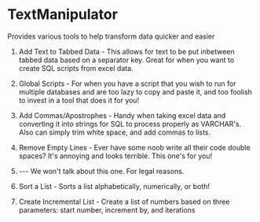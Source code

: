 # TextManipulator
Provides various tools to help transform data quicker and easier

1. Add Text to Tabbed Data - This allows for text to be put inbetween tabbed data based on a separator key. Great for when you want to create SQL scripts from excel data.

2. Global Scripts - For when you have a script that you wish to run for multiple databases and are too lazy to copy and paste it, and too foolish to invest in a tool that does it for you!

3. Add Commas/Apostrophes - Handy when taking excel data and converting it into strings for SQL to process properly as VARCHAR's. Also can simply trim white space, and add commas to lists.

4. Remove Empty Lines - Ever have some noob write all their code double spaces? It's annoying and looks terrible. This one's for you!

5. --- We won't talk about this one. For legal reasons.

6. Sort a List - Sorts a list alphabetically, numerically, or both!

7. Create Incremental List - Create a list of numbers based on three parameters: start number, increment by, and iterations
